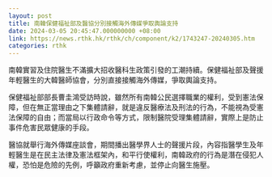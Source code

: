 ```yaml
---
layout: post
title: 南韓保健福祉部及醫協分別接觸海外傳媒爭取輿論支持
date: 2024-03-05 20:45:47.000000000 +08:00
link: https://news.rthk.hk/rthk/ch/component/k2/1743247-20240305.htm
categories: rthk
---
```


南韓實習及住院醫生不滿擴大招收醫科生政策引發的工潮持續。保健福祉部及聲援年輕醫生的大韓醫師協會，分別直接接觸海外傳媒，爭取輿論支持。

保健福祉部部長曹圭鴻受訪時說，雖然所有南韓公民選擇職業的權利，受到憲法保障，但在無正當理由之下集體請辭，就是違反醫療法及刑法的行為，不能視為受憲法保障的自由；而當局以行政命令等方式，限制醫院受理集體請辭，實際上是防止事件危害民眾健康的手段。

醫協就舉行海外傳媒座談會，期間播出醫學界人士的聲援片段，內容指醫學生及年輕醫生是在民主法律及憲法框架內，和平行使權利，南韓政府的行為是潛在侵犯人權，恐怕是危險的先例，呼籲政府重新考慮，並停止向醫生施壓。
